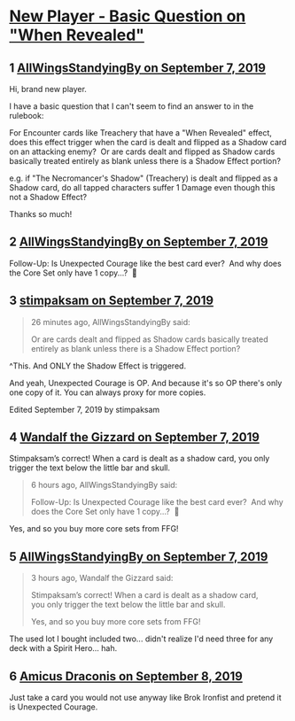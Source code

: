 # [New Player - Basic Question on &quot;When Revealed&quot;](https://community.fantasyflightgames.com/topic/299759-new-player-basic-question-on-when-revealed/)

## 1 [AllWingsStandyingBy on September 7, 2019](https://community.fantasyflightgames.com/topic/299759-new-player-basic-question-on-when-revealed/?do=findComment&comment=3779918)

Hi, brand new player.

I have a basic question that I can't seem to find an answer to in the rulebook:

For Encounter cards like Treachery that have a "When Revealed" effect, does this effect trigger when the card is dealt and flipped as a Shadow card on an attacking enemy?  Or are cards dealt and flipped as Shadow cards basically treated entirely as blank unless there is a Shadow Effect portion?

e.g. if "The Necromancer's Shadow" (Treachery) is dealt and flipped as a Shadow card, do all tapped characters suffer 1 Damage even though this not a Shadow Effect?



Thanks so much!

## 2 [AllWingsStandyingBy on September 7, 2019](https://community.fantasyflightgames.com/topic/299759-new-player-basic-question-on-when-revealed/?do=findComment&comment=3779920)

Follow-Up: Is Unexpected Courage like the best card ever?  And why does the Core Set only have 1 copy...?  🤣

## 3 [stimpaksam on September 7, 2019](https://community.fantasyflightgames.com/topic/299759-new-player-basic-question-on-when-revealed/?do=findComment&comment=3779927)

> 26 minutes ago, AllWingsStandyingBy said:
> 
> Or are cards dealt and flipped as Shadow cards basically treated entirely as blank unless there is a Shadow Effect portion?

^This. And ONLY the Shadow Effect is triggered.

And yeah, Unexpected Courage is OP. And because it's so OP there's only one copy of it. You can always proxy for more copies.

Edited September 7, 2019 by stimpaksam

## 4 [Wandalf the Gizzard on September 7, 2019](https://community.fantasyflightgames.com/topic/299759-new-player-basic-question-on-when-revealed/?do=findComment&comment=3779988)

Stimpaksam’s correct! When a card is dealt as a shadow card, you only trigger the text below the little bar and skull.

> 6 hours ago, AllWingsStandyingBy said:
> 
> Follow-Up: Is Unexpected Courage like the best card ever?  And why does the Core Set only have 1 copy...?  🤣

Yes, and so you buy more core sets from FFG!

## 5 [AllWingsStandyingBy on September 7, 2019](https://community.fantasyflightgames.com/topic/299759-new-player-basic-question-on-when-revealed/?do=findComment&comment=3780047)

> 3 hours ago, Wandalf the Gizzard said:
> 
> Stimpaksam’s correct! When a card is dealt as a shadow card, you only trigger the text below the little bar and skull.
> 
> Yes, and so you buy more core sets from FFG!


The used lot I bought included two... didn't realize I'd need three for any deck with a Spirit Hero... hah.

## 6 [Amicus Draconis on September 8, 2019](https://community.fantasyflightgames.com/topic/299759-new-player-basic-question-on-when-revealed/?do=findComment&comment=3780559)

Just take a card you would not use anyway like Brok Ironfist and pretend it is Unexpected Courage.

